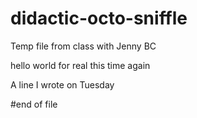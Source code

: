 # didactic-octo-sniffle
Temp file from class with Jenny BC

hello world
for real this time
again

A line I wrote on Tuesday

#end of file
